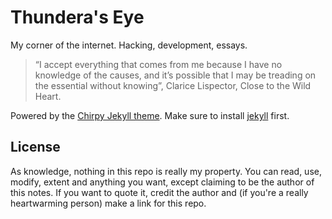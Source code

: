 # Thundera's Eye

My corner of the internet. Hacking, development, essays. 

> “I accept everything that comes from me because I have no knowledge of the causes, and it’s possible that I may be treading on the essential without knowing”, Clarice Lispector, Close to the Wild Heart.

Powered by the [Chirpy Jekyll theme](https://github.com/cotes2020/jekyll-theme-chirpy). Make sure to install [jekyll](https://jekyllrb.com/docs/installation/) first.

## License
As knowledge, nothing in this repo is really my property. You can read, use, modify, extent and anything you want, except claiming to be the author of this notes. If you want to quote it, credit the author and (if you're a really heartwarming person) make a link for this repo.
